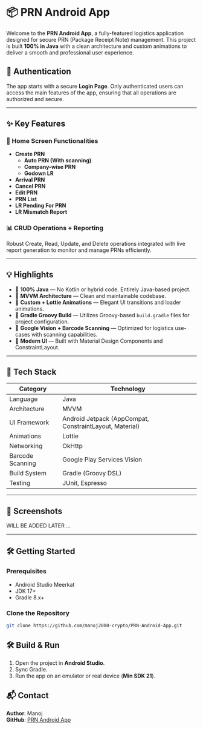 # 📦 PRN Android App

Welcome to the **PRN Android App**, a fully-featured logistics application designed for secure PRN (Package Receipt Note) management. This project is built **100% in Java** with a clean architecture and custom animations to deliver a smooth and professional user experience.

## 🔐 Authentication

The app starts with a secure **Login Page**. Only authenticated users can access the main features of the app, ensuring that all operations are authorized and secure.

---

## ✨ Key Features

### 🔧 Home Screen Functionalities
- **Create PRN**
  - **Auto PRN (With scanning)**
  - **Company-wise PRN**
  - **Godown LR**
- **Arrival PRN**
- **Cancel PRN**
- **Edit PRN**
- **PRN List**
- **LR Pending For PRN**
- **LR Mismatch Report**

### 📊 CRUD Operations + Reporting
Robust Create, Read, Update, and Delete operations integrated with live report generation to monitor and manage PRNs efficiently.

---

## 💡 Highlights

- 🔹 **100% Java** — No Kotlin or hybrid code. Entirely Java-based project.
- 🔹 **MVVM Architecture** — Clean and maintainable codebase.
- 🔹 **Custom + Lottie Animations** — Elegant UI transitions and loader animations.
- 🔹 **Gradle Groovy Build** — Utilizes Groovy-based `build.gradle` files for project configuration.
- 🔹 **Google Vision + Barcode Scanning** — Optimized for logistics use-cases with scanning capabilities.
- 🔹 **Modern UI** — Built with Material Design Components and ConstraintLayout.

---

## 🧱 Tech Stack

| Category         | Technology |
|------------------|------------|
| Language         | Java       |
| Architecture     | MVVM       |
| UI Framework     | Android Jetpack (AppCompat, ConstraintLayout, Material) |
| Animations       | Lottie |
| Networking       | OkHttp |
| Barcode Scanning | Google Play Services Vision |
| Build System     | Gradle (Groovy DSL) |
| Testing          | JUnit, Espresso |

---

## 📱 Screenshots
WILL BE ADDED LATER ...
<!-- You can insert screenshots here once available -->
<!-- ![Login Screen](screenshots/login.png) -->
<!-- ![Home Screen](screenshots/home.png) -->

---

## 🛠️ Getting Started

### Prerequisites

- Android Studio Meerkat
- JDK 17+
- Gradle 8.x+

### Clone the Repository

```bash
git clone https://github.com/manoj2000-crypto/PRN-Android-App.git
```

## 🛠️ Build & Run

1. Open the project in **Android Studio**.
2. Sync Gradle.
3. Run the app on an emulator or real device (**Min SDK 21**).

## 📬 Contact

**Author**: Manoj  
**GitHub**: [PRN Android App](https://github.com/manoj2000-crypto/PRN-Android-App)
